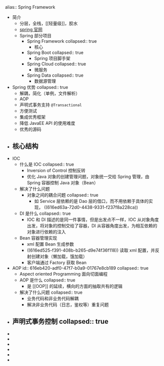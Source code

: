 alias:: Spring Framework

- 简介
	- 分层，全栈，[[轻量级]]，胶水
	- [spring 官网](https://spring.io)
	- Spring 部分项目
		- Spring Framework
		  collapsed:: true
			- 核心
		- Spring Boot
		  collapsed:: true
			- Spring 项目脚手架
		- Spring Cloud
		  collapsed:: true
			- 微服务
		- Spring Data
		  collapsed:: true
			- 数据源管理
- Spring 优势
  collapsed:: true
	- 解耦，简化（单例，文件解析）
	- AOP
	- 声明式事务支持 `@Transactional`
	- 方便测试
	- 集成优秀框架
	- 降低 JavaEE API 的使用难度
	- 优秀的源码
- 核心结构
	-
- IOC
	- 什么是 IOC
	  collapsed:: true
		- Inversion of Control 控制反转
		- 优化 Java 对象的创建管理问题，对象统一交给 Spring 管理，由 Spring 容器控制 Java 对象（Bean）
	- 解决了什么问题
		- 对象之间的耦合问题
		  collapsed:: true
			- 如 Service 层依赖的是 Dao 层的借口，而不用依赖于具体的实现， ((616ed63a-72d0-4438-9331-f237f8a228ca))
	- DI 是什么
	  collapsed:: true
		- IOC 和 DI 描述的是同一件事情，但是出发点不一样，IOC 从对象角度出发，将对象的控制交给了容器，DI 从容器角度出发，为相互依赖的对象进行依赖的注入
	- Bean 容器管理实现
		- xml 配置 Bean 生成参数
		- ((616ed525-f391-408b-b265-d9e74f36f118)) 读取 xml 配置，并反射创建对象（懒加载，饿加载）
		- 客户端通过 Factory 获取 Bean
- AOP
  id:: 616eb420-adf0-47f7-b0a9-01767e8cb189
  collapsed:: true
	- Aspect oriented Programming 面向切面编程
	- AOP 是什么
	  collapsed:: true
		- 是 [[OOP]] 的延续，横向的方面的抽取共有的逻辑
	- 解决了什么问题
	  collapsed:: true
		- 业务代码和非业务代码解耦
		- 解决非业务代码（日志，鉴权等）重复问题
- 声明式事务控制
  collapsed:: true
	-
-
-
-
-
-
- [^1]: 用来衡量组件对其环境的依赖程度
  如果这个依赖越小，就越轻量;反之就越重量。
